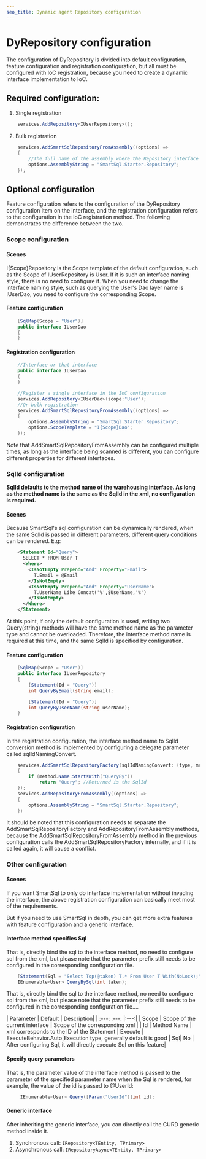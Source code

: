 ```yaml
---
seo_title: Dynamic agent Repository configuration
---
```


# DyRepository configuration

The configuration of DyRepository is divided into default configuration, feature configuration and registration configuration, but all must be configured with IoC registration, because you need to create a dynamic interface implementation to IoC.

## Required configuration:

1. Single registration

``` csharp
    services.AddRepository<IUserRepository>();
```

2. Bulk registration

``` csharp
    services.AddSmartSqlRepositoryFromAssembly((options) =>
    {
        //The full name of the assembly where the Repository interface is located
        options.AssemblyString = "SmartSql.Starter.Repository";
    });
```

## Optional configuration

Feature configuration refers to the configuration of the DyRepository configuration item on the interface, and the registration configuration refers to the configuration in the IoC registration method. The following demonstrates the difference between the two.

### Scope configuration

#### Scenes

I{Scope}Repository is the Scope template of the default configuration, such as the Scope of IUserRepository is User. If it is such an interface naming style, there is no need to configure it.
When you need to change the interface naming style, such as querying the User's Dao layer name is IUserDao, you need to configure the corresponding Scope.

#### Feature configuration

``` csharp
    [SqlMap(Scope = "User")]
    public interface IUserDao
    {
    }
```

#### Registration configuration

``` csharp
    //Interface or that interface
    public interface IUserDao
    {
    }

    //Register a single interface in the IoC configuration
    services.AddRepository<IUserDao>(scope:"User");
    //Or bulk registration
    services.AddSmartSqlRepositoryFromAssembly((options) =>
    {
        options.AssemblyString = "SmartSql.Starter.Repository";
        options.ScopeTemplate = "I{Scope}Dao";
    });
```

Note that AddSmartSqlRepositoryFromAssembly can be configured multiple times, as long as the interface being scanned is different, you can configure different properties for different interfaces.

### SqlId configuration

**SqlId defaults to the method name of the warehousing interface. As long as the method name is the same as the SqlId in the xml, no configuration is required.**

#### Scenes

Because SmartSql's sql configuration can be dynamically rendered, when the same SqlId is passed in different parameters, different query conditions can be rendered. E.g:

``` xml
    <Statement Id="Query">
      SELECT * FROM User T
      <Where>
        <IsNotEmpty Prepend="And" Property="Email">
          T.Email = @Email
        </IsNotEmpty>
        <IsNotEmpty Prepend="And" Property="UserName">
          T.UserName Like Concat('%',$UserName,'%')
        </IsNotEmpty>
      </Where>
    </Statement>
```

At this point, if only the default configuration is used, writing two Query(string) methods will have the same method name as the parameter type and cannot be overloaded. Therefore, the interface method name is required at this time, and the same SqlId is specified by configuration.

#### Feature configuration

``` csharp
    [SqlMap(Scope = "User")]
    public interface IUserRepository
    {
        [Statement(Id = "Query")]
        int QueryByEmail(string email);

        [Statement(Id = "Query")]
        int QueryByUserName(string userName);
    }
```

#### Registration configuration

In the registration configuration, the interface method name to SqlId conversion method is implemented by configuring a delegate parameter called sqlIdNamingConvert.

``` csharp
    services.AddSmartSqlRepositoryFactory(sqlIdNamingConvert: (type, method) =>
    {
        if (method.Name.StartsWith("QueryBy"))
            return "Query"; //Returned is the SqlId
    });
    services.AddRepositoryFromAssembly((options) =>
    {
        options.AssemblyString = "SmartSql.Starter.Repository";
    })
```

It should be noted that this configuration needs to separate the AddSmartSqlRepositoryFactory and AddRepositoryFromAssembly methods, because the AddSmartSqlRepositoryFromAssembly method in the previous configuration calls the AddSmartSqlRepositoryFactory internally, and if it is called again, it will cause a conflict.

### Other configuration

#### Scenes

If you want SmartSql to only do interface implementation without invading the interface, the above registration configuration can basically meet most of the requirements.

But if you need to use SmartSql in depth, you can get more extra features with feature configuration and a generic interface.

#### Interface method specifies Sql

That is, directly bind the sql to the interface method, no need to configure sql from the xml, but please note that the parameter prefix still needs to be configured in the corresponding configuration file.

``` csharp
    [Statement(Sql = "Select Top(@taken) T.* From User T With(NoLock);")]
    IEnumerable<User> QueryBySql(int taken);
```

That is, directly bind the sql to the interface method, no need to configure sql from the xml, but please note that the parameter prefix still needs to be configured in the corresponding configuration file....

| Parameter | Default | Description|
| :---: :---: |:---:|
| Scope | Scope of the current interface | Scope of the corresponding xml |
| Id | Method Name | xml corresponds to the ID of the Statement |
Execute | ExecuteBehavior.Auto|Execution type, generally default is good |
Sql| No | After configuring Sql, it will directly execute Sql on this feature|

#### Specify query parameters

That is, the parameter value of the interface method is passed to the parameter of the specified parameter name when the Sql is rendered, for example, the value of the id is passed to @UserId:

``` csharp
     IEnumerable<User> Query([Param("UserId")]int id);
```

#### Generic interface

After inheriting the generic interface, you can directly call the CURD generic method inside it.

1. Synchronous call: `IRepository<TEntity, TPrimary>`
2. Asynchronous call: `IRepositoryAsync<TEntity, TPrimary>`